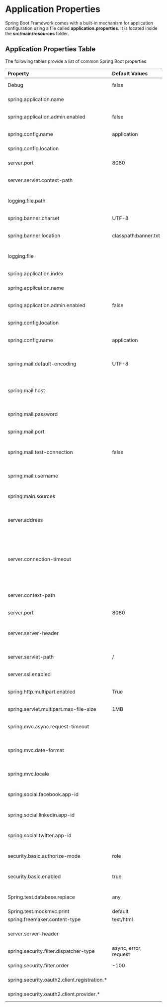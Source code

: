 # Application Properties

 Spring Boot Framework comes with a built-in mechanism for application configuration using a file called **application.properties**. It is located inside the **src/main/resources** folder.

## Application Properties Table

The following tables provide a list of common Spring Boot properties:

| Property | Default Values | Description |
| :--- | :--- | :--- |
| Debug | false | It enables debug logs. |
| spring.application.name |  | It is used to set the application name. |
| spring.application.admin.enabled | false | It is used to enable admin features of the application. |
| spring.config.name | application | It is used to set config file name. |
| spring.config.location |  | It is used to config the file name. |
| server.port | 8080 | Configures the HTTP server port |
| server.servlet.context-path |  | It configures the context path of the application. |
| logging.file.path |  | It configures the location of the log file. |
| spring.banner.charset | UTF-8 | Banner file encoding. |
| spring.banner.location | classpath:banner.txt | It is used to set banner file location. |
| logging.file |  | It is used to set log file name. For example, data.log. |
| spring.application.index |  | It is used to set application index. |
| spring.application.name |  | It is used to set the application name. |
| spring.application.admin.enabled | false | It is used to enable admin features for the application. |
| spring.config.location |  | It is used to config the file locations. |
| spring.config.name | application | It is used to set config the file name. |
| spring.mail.default-encoding | UTF-8 | It is used to set default MimeMessage encoding. |
| spring.mail.host |  | It is used to set SMTP server host. For example, smtp.example.com. |
| spring.mail.password |  | It is used to set login password of the SMTP server. |
| spring.mail.port |  | It is used to set SMTP server port. |
| spring.mail.test-connection | false | It is used to test that the mail server is available on startup. |
| spring.mail.username |  | It is used to set login user of the SMTP server. |
| spring.main.sources |  | It is used to set sources for the application. |
| server.address |  | It is used to set network address to which the server should bind to. |
| server.connection-timeout |  | It is used to set time in milliseconds that connectors will wait for another HTTP request before closing the connection. |
| server.context-path |  | It is used to set context path of the application. |
| server.port | 8080 | It is used to set HTTP port. |
| server.server-header |  | It is used for the Server response header \(no header is sent if empty\) |
| server.servlet-path | / | It is used to set path of the main dispatcher servlet |
| server.ssl.enabled |  | It is used to enable SSL support. |
| spring.http.multipart.enabled | True | It is used to enable support of multi-part uploads. |
| spring.servlet.multipart.max-file-size | 1MB | It is used to set max file size. |
| spring.mvc.async.request-timeout |  | It is used to set time in milliseconds. |
| spring.mvc.date-format |  | It is used to set date format. For example, dd/MM/yyyy. |
| spring.mvc.locale |  | It is used to set locale for the application. |
| spring.social.facebook.app-id |  | It is used to set application's Facebook App ID. |
| spring.social.linkedin.app-id |  | It is used to set application's LinkedIn App ID. |
| spring.social.twitter.app-id |  | It is used to set application's Twitter App ID. |
| security.basic.authorize-mode | role | It is used to set security authorize mode to apply. |
| security.basic.enabled | true | It is used to enable basic authentication. |
| Spring.test.database.replace | any | Type of existing DataSource to replace. |
| Spring.test.mockmvc.print | default | MVC Print option |
| spring.freemaker.content-type | text/html | Content Type value |
| server.server-header |  | Value to use for the server response header. |
| spring.security.filter.dispatcher-type | async, error, request | Security filter chain dispatcher types. |
| spring.security.filter.order | -100 | Security filter chain order. |
| spring.security.oauth2.client.registration.\* |  | OAuth client registrations. |
| spring.security.oauth2.client.provider.\* |  | OAuth provider details. |

